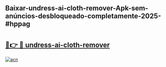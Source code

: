 ## Baixar-undress-ai-cloth-remover-Apk-sem-anúncios-desbloqueado-completamente-2025-#hppag

# <h2><a href="https://ainizakaria.my?title=undress-ai-cloth-remover&ref=20M">🔗👉 🔴 undress-ai-cloth-remover</a></h2>

[![acn](https://github.com/user-attachments/assets/0f9c940e-d8b0-45ae-aac7-cd30a18b3e1c)](https://ainizakaria.my?title=undress-ai-cloth-remover&ref=20M)

